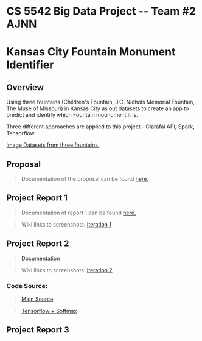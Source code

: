 # CS 5542 Big Data Project -- Team #2 AJNN 
# Kansas City Fountain Monument Identifier 


## Overview

Using three fountains (Children's Fountain, J.C. Nichols Memorial Fountain, The Muse of Missouri) in Kansas City as out datasets to create an app to predict and identify which Fountain mounument it is.

Three different approaches are applied to this project - Clarafai API, Spark, Tensorflow.

<a href="https://www.dropbox.com/sh/tsxmoym5hiwy8t4/AACv5m80d5OiKLx4HM3V0vkTa?dl=0"> Image Datasets from three fountains. </a>

## Proposal
> Documentation of the proposal can be found <a href="https://github.com/datarocksAmy/BigDataProject/blob/master/Reports/Project%20Proposal/CS%205542%20Team%20%232%20Proposal%20.pdf"> here. </a>

## Project Report 1
> Documentation of report 1 can be found <a href="https://github.com/datarocksAmy/BigDataProject/tree/master/Reports/Project%20Report%201/Documentation"> here. </a>

> Wiki links to screenshots:
<a href="https://github.com/datarocksAmy/BigDataProject/wiki/Iteration-1">Iteration 1</a>


## Project Report 2
> <a href="https://github.com/datarocksAmy/BigDataProject/blob/master/Reports/Project%20Report%202/CS%205542%20Team%20%232%20Report%202.pdf"> Documentation </a>


> Wiki links to screenshots:
<a href="https://github.com/datarocksAmy/BigDataProject/wiki/Iteration-2">Iteration 2</a>

### Code Source:
> <a href="https://github.com/datarocksAmy/BigDataProject/tree/master/Source"> Main Source</a>

> <a href="https://github.com/datarocksAmy/BigDataProject/tree/master/Source/TensorFlow"> Tensorflow + Softmax</a>


## Project Report 3
